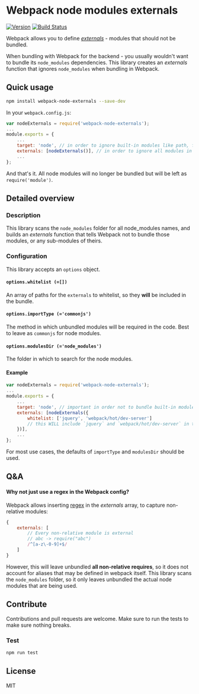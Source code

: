 Webpack node modules externals
==============================

[![Version](http://img.shields.io/npm/v/webpack-node-externals.svg)](https://www.npmjs.org/package/webpack-node-externals)
[![Build Status](https://travis-ci.org/liady/webpack-node-externals.svg?branch=master)](https://travis-ci.org/liady/webpack-node-externals)

Webpack allows you to define [*externals*](https://webpack.github.io/docs/configuration.html#externals) - modules that should not be bundled.

When bundling with Webpack for the backend - you usually wouldn't want to bundle its `node_modules` dependencies.
This library creates an *externals* function that ignores `node_modules` when bundling in Webpack.

## Quick usage
```sh
npm install webpack-node-externals --save-dev
```

In your `webpack.config.js`:
```js
var nodeExternals = require('webpack-node-externals');
...
module.exports = {
    ...
    target: 'node', // in order to ignore built-in modules like path, fs, etc.
    externals: [nodeExternals()], // in order to ignore all modules in node_modules folder
    ...
};
```
And that's it. All node modules will no longer be bundled but will be left as `require('module')`.

## Detailed overview
### Description
This library scans the `node_modules` folder for all node_modules names, and builds an *externals* function that tells Webpack not to bundle those modules, or any sub-modules of theirs.

### Configuration
This library accepts an `options` object.

#### `options.whitelist (=[])`
An array of paths for the `externals` to whitelist, so they **will** be included in the bundle.

#### `options.importType (='commonjs')`
The method in which unbundled modules will be required in the code. Best to leave as `commonjs` for node modules.

#### `options.modulesDir (='node_modules')`
The folder in which to search for the node modules.

#### Example
```js
var nodeExternals = require('webpack-node-externals');
...
module.exports = {
    ...
    target: 'node', // important in order not to bundle built-in modules like path, fs, etc.
    externals: [nodeExternals({
        whitelist: ['jquery', 'webpack/hot/dev-server']
        // this WILL include `jquery` and `webpack/hot/dev-server` in the bundle
    })],
    ...
};
```
    
For most use cases, the defaults of `importType` and `modulesDir` should be used.

## Q&A
#### Why not just use a regex in the Webpack config?
Webpack allows inserting [regex](https://webpack.github.io/docs/configuration.html#externals) in the *externals* array, to capture non-relative modules:
```js
{
    externals: [
        // Every non-relative module is external
        // abc -> require("abc")
        /^[a-z\-0-9]+$/
    ]
}
```
However, this will leave unbundled **all non-relative requires**, so it does not account for aliases that may be defined in webpack itself.
This library scans the `node_modules` folder, so it only leaves unbundled the actual node modules that are being used.

## Contribute
Contributions and pull requests are welcome. Make sure to run the tests to make sure nothing breaks.
### Test
```sh
npm run test
```

## License
MIT
